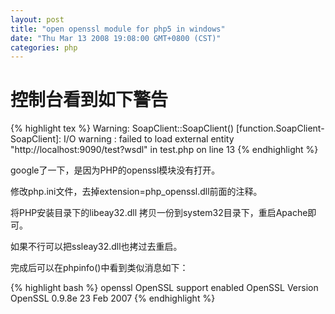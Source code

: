 ```yaml
---
layout: post
title: "open openssl module for php5 in windows"
date: "Thu Mar 13 2008 19:08:00 GMT+0800 (CST)"
categories: php
---
```


控制台看到如下警告
=====

{% highlight tex %}
Warning: SoapClient::SoapClient() [function.SoapClient-SoapClient]: I/O warning : failed to load external entity "http://localhost:9090/test?wsdl" in test.php on line 13
{% endhighlight %}

google了一下，是因为PHP的openssl模块没有打开。

修改php.ini文件，去掉extension=php_openssl.dll前面的注释。

将PHP安装目录下的libeay32.dll 拷贝一份到system32目录下，重启Apache即可。

如果不行可以把ssleay32.dll也拷过去重启。

完成后可以在phpinfo()中看到类似消息如下：

{% highlight bash %}
openssl
OpenSSL support enabled
OpenSSL Version OpenSSL 0.9.8e 23 Feb 2007
{% endhighlight %}
